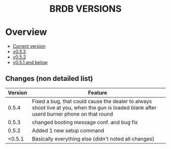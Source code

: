 <h1 align="center">
BRDB VERSIONS
</h1>

# Overview
- [Current version](https://raven-sgwc.github.io/Buckshot-Roulette-Discord-Bot/web/versions/054.html)
- [v0.5.3](https://raven-sgwc.github.io/Buckshot-Roulette-Discord-Bot/web/versions/053.html)
- [v0.5.2](https://raven-sgwc.github.io/Buckshot-Roulette-Discord-Bot/web/versions/052.html)
- [v0.5.1 and below](https://raven-sgwc.github.io/Buckshot-Roulette-Discord-Bot/web/versions/051&below.html)

## Changes (non detailed list)

| Version | Feature |
| --- | --- |
| 0.5.4 | Fixed a bug, that could cause the dealer to always shoot live at you, when the gun is loaded blank after userd burner phone on that round |
| 0.5.3 | changed booting message conf. and bug fix |
| 0.5.2 | Added 1 new setup command |
| <0.5.1 | Basically everything else (didn't noted all changes) |